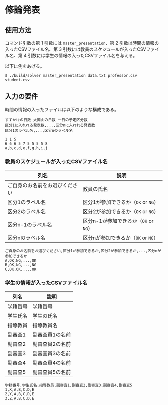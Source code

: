 # 修論発表

## 使用方法

コマンド引数の第 1 引数には `master_presentation`、第 2 引数は時間の情報の入ったCSVファイル名、第 3 引数には教員のスケジュールが入ったCSVファイル名、第 4 引数には学生の情報の入ったCSVファイル名を与える。

以下に例をあげる。

```
$ ./build/solver master_presentation data.txt professor.csv student.csv
```

## 入力の要件

時間の情報の入ったファイルは以下のような構成である。

```
すずかけの日数 大岡山の日数 一日の予定区分数
区分1に入れれる発表数,...,区分nに入れれる発表数
区分1のラベル名,...,区分nのラベル名
```

```
1 1 5
6 6 6 5 7 5 5 5 5 8
a,b,c,d,e,f,g,h,i,j

```

### 教員のスケジュールが入ったCSVファイル名

| 列名 | 説明 |
| ---- | ---- |
| ご自身のお名前をお選びください | 教員の氏名 |
| 区分1のラベル名 | 区分1が参加できるか（`OK` or `NG`） |
| 区分2のラベル名 | 区分2が参加できるか（`OK` or `NG`） |
| 区分n-1のラベル名 | 区分n-1が参加できるか（`OK` or `NG`） |
| 区分nのラベル名 | 区分nが参加できるか（`OK` or `NG`） |

```
ご自身のお名前をお選びください,区分1が参加できるか,区分2が参加できるか,...,区分nが参加できるか
A,OK,NG,...,OK
B,OK,NG,...,NG
C,OK,OK,...,OK
```

### 学生の情報が入ったCSVファイル名

| 列名 | 説明 |
| ---- | ---- |
| 学籍番号 | 学籍番号 |
| 学生氏名 | 学生の氏名 |
| 指導教員 | 指導教員名 |
| 副審査1 | 副審査員1の名前 |
| 副審査2 | 副審査員2の名前 |
| 副審査3 | 副審査員3の名前 |
| 副審査4 | 副審査員4の名前 |
| 副審査5 | 副審査員5の名前 |

```
学籍番号,学生氏名,指導教員,副審査1,副審査2,副審査3,副審査4,副審査5
1,X,A,B,C,D,E
2,Y,A,B,C,D,E
3,Z,A,B,C,D,E
```